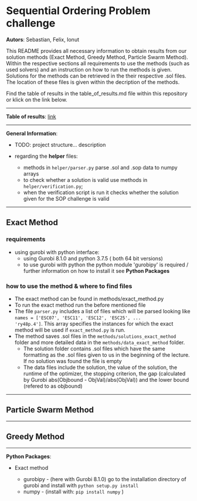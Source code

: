 # Sequential Ordering Problem challenge


**Autors**: Sebastian, Felix, Ionut

This README provides all necessary information to obtain results from our solution methods (Exact Method, Greedy Method, Particle Swarm Method). Within the respective sections all requirements to use the methods (such as used solvers) and an instruction on how to run the methods is given. Solutions for the methods can be retrieved in the their respective .sol files. The location of these files is given within the decription of the methods.

Find the table of results in the table_of_results.md file within this repository or klick on the link below.

------------------------------------------

**Table of results**: [link](table_of_results.md)

------------------------------------------

**General Information**:

* TODO: project structure... description

* regarding the **helper** files:
  * methods in `helper/parser.py` parse .sol and .sop data to numpy arrays
  * to check whether a solution is valid use methods in `helper/verification.py`;
  * when the verification script is run it checks whether the solution given for the SOP challenge is valid
  


------------------------------------------

## Exact Method

### requirements

* using gurobi with python interface:
  * using Gurobi 8.1.0 and python 3.7.5 ( both 64 bit versions)
  * to use gurobi with python the python module 'gurobipy' is required / further information on how to install it see **Python Packages**
  
### how to use the method & where to find files

* The exact method can be found in methods/exact_method.py
* To run the exact method run the before mentioned file
* The file `parser.py` includes a list of files which will be parsed looking like `names = ['ESC07', 'ESC11', 'ESC12', 'ESC25', ...              'ry48p.4']`. This array specifies the instances for which the exact method will be used if `exact_method.py` is run. 
* The method saves .sol files in the `methods/solutions_exact_method` folder and more detailed data in the `methods/data_exact_method` folder.
  * The solution folder contains .sol files which have the same formatting as the .sol files given to us in the beginning of the lecture. If no solution was found the file is empty
  * The data files include the solution, the value of the solution, the runtime of the optimizer, the stopping criterion, the gap (calculated by Gurobi abs(Objbound - ObjVal)/abs(ObjVal)) and the lower bound (refered to as objbound)
 
------------------------------------------

## Particle Swarm Method
 
------------------------------------------

## Greedy Method

------------------------------------------

**Python Packages**:

* Exact method

  * gurobipy - (here with Gurobi 8.1.0) go to the installation directory of gurobi and install with `python setup.py install`
  * numpy - (install with: `pip install numpy` )


